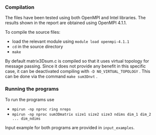 ### Compilation

The files have been tested using both OpenMPI and Intel libraries. The results shown in the report are obtained using OpenMPI 4.1.1. 

To compile the source files:
- load the relevant module using  `module load openmpi-4.1.1`
- `cd` in the source directory
- `make`

By default matrix3Dsum.c is compiled so that it uses virtual topology for message passing. Since it does not provide any benefit in this specific case, it can be deactivated compiling with `-D NO_VIRTUAL_TOPOLOGY` . This can be done via the command `make sum3Dnvt` .

### Running the programs

To run the programs use

- `mpirun -np nproc ring nreps` 
- `mpirun -np nproc sum3Dmatrix size1 size2 size3 ndims dim_1 dim_2 ... dim_ndims` 

Input example for both programs are provided in `input_examples`. 
